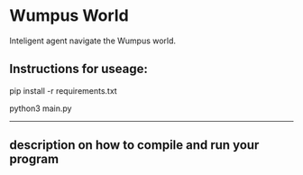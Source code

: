 # Wumpus World

Inteligent agent navigate the Wumpus world.

## Instructions for useage:

pip install -r requirements.txt

python3 main.py

---
description on how to compile and run your program
---
